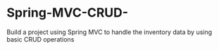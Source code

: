 # Spring-MVC-CRUD-
Build a project using Spring MVC to handle the inventory data by using basic CRUD operations
